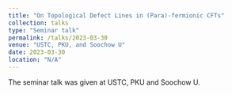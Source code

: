 ```yaml
---
title: "On Topological Defect Lines in (Para)-fermionic CFTs"
collection: talks
type: "Seminar talk"
permalink: /talks/2023-03-30
venue: "USTC, PKU, and Soochow U"
date: 2023-03-30
location: "N/A"
---
```


The seminar talk was given at USTC, PKU and Soochow U.
